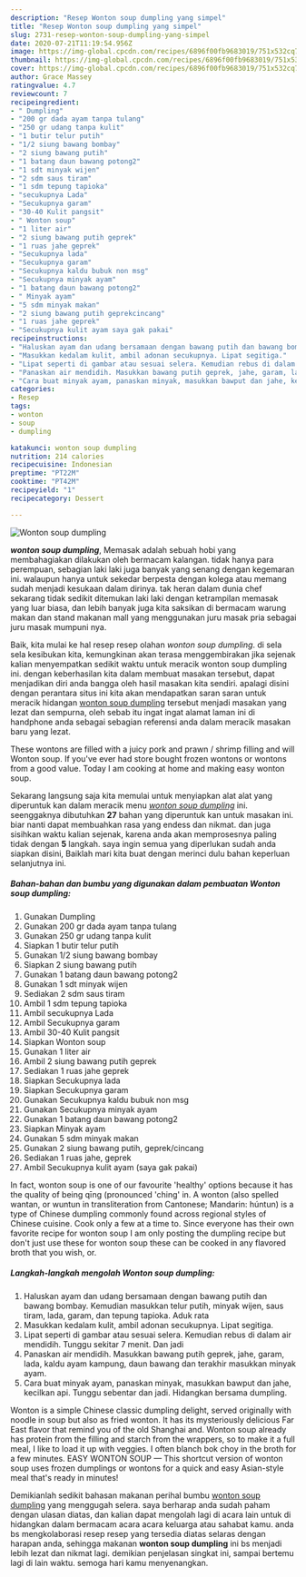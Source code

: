 ```yaml
---
description: "Resep Wonton soup dumpling yang simpel"
title: "Resep Wonton soup dumpling yang simpel"
slug: 2731-resep-wonton-soup-dumpling-yang-simpel
date: 2020-07-21T11:19:54.956Z
image: https://img-global.cpcdn.com/recipes/6896f00fb9683019/751x532cq70/wonton-soup-dumpling-foto-resep-utama.jpg
thumbnail: https://img-global.cpcdn.com/recipes/6896f00fb9683019/751x532cq70/wonton-soup-dumpling-foto-resep-utama.jpg
cover: https://img-global.cpcdn.com/recipes/6896f00fb9683019/751x532cq70/wonton-soup-dumpling-foto-resep-utama.jpg
author: Grace Massey
ratingvalue: 4.7
reviewcount: 7
recipeingredient:
- " Dumpling"
- "200 gr dada ayam tanpa tulang"
- "250 gr udang tanpa kulit"
- "1 butir telur putih"
- "1/2 siung bawang bombay"
- "2 siung bawang putih"
- "1 batang daun bawang potong2"
- "1 sdt minyak wijen"
- "2 sdm saus tiram"
- "1 sdm tepung tapioka"
- "secukupnya Lada"
- "Secukupnya garam"
- "30-40 Kulit pangsit"
- " Wonton soup"
- "1 liter air"
- "2 siung bawang putih geprek"
- "1 ruas jahe geprek"
- "Secukupnya lada"
- "Secukupnya garam"
- "Secukupnya kaldu bubuk non msg"
- "Secukupnya minyak ayam"
- "1 batang daun bawang potong2"
- " Minyak ayam"
- "5 sdm minyak makan"
- "2 siung bawang putih geprekcincang"
- "1 ruas jahe geprek"
- "Secukupnya kulit ayam saya gak pakai"
recipeinstructions:
- "Haluskan ayam dan udang bersamaan dengan bawang putih dan bawang bombay. Kemudian masukkan telur putih, minyak wijen, saus tiram, lada, garam, dan tepung tapioka. Aduk rata"
- "Masukkan kedalam kulit, ambil adonan secukupnya. Lipat segitiga."
- "Lipat seperti di gambar atau sesuai selera. Kemudian rebus di dalam air mendidih. Tunggu sekitar 7 menit. Dan jadi"
- "Panaskan air mendidih. Masukkan bawang putih geprek, jahe, garam, lada, kaldu ayam kampung, daun bawang dan terakhir masukkan minyak ayam."
- "Cara buat minyak ayam, panaskan minyak, masukkan bawput dan jahe, kecilkan api. Tunggu sebentar dan jadi. Hidangkan bersama dumpling."
categories:
- Resep
tags:
- wonton
- soup
- dumpling

katakunci: wonton soup dumpling 
nutrition: 214 calories
recipecuisine: Indonesian
preptime: "PT22M"
cooktime: "PT42M"
recipeyield: "1"
recipecategory: Dessert

---
```



![Wonton soup dumpling](https://img-global.cpcdn.com/recipes/6896f00fb9683019/751x532cq70/wonton-soup-dumpling-foto-resep-utama.jpg)

<b><i>wonton soup dumpling</i></b>, Memasak adalah sebuah hobi yang membahagiakan dilakukan oleh bermacam kalangan. tidak hanya para perempuan, sebagian laki laki juga banyak yang senang dengan kegemaran ini. walaupun hanya untuk sekedar berpesta dengan kolega atau memang sudah menjadi kesukaan dalam dirinya. tak heran dalam dunia chef sekarang tidak sedikit ditemukan laki laki dengan ketrampilan memasak yang luar biasa, dan lebih banyak juga kita saksikan di bermacam warung makan dan stand makanan mall yang menggunakan juru masak pria sebagai juru masak mumpuni nya.

Baik, kita mulai ke hal resep resep olahan <i>wonton soup dumpling</i>. di sela sela kesibukan kita, kemungkinan akan terasa menggembirakan jika sejenak kalian menyempatkan sedikit waktu untuk meracik wonton soup dumpling ini. dengan keberhasilan kita dalam membuat masakan tersebut, dapat menjadikan diri anda bangga oleh hasil masakan kita sendiri. apalagi disini dengan perantara situs ini kita akan mendapatkan saran saran untuk meracik hidangan <u>wonton soup dumpling</u> tersebut menjadi masakan yang lezat dan sempurna, oleh sebab itu ingat ingat alamat laman ini di handphone anda sebagai sebagian referensi anda dalam meracik masakan baru yang lezat.

These wontons are filled with a juicy pork and prawn / shrimp filling and will Wonton soup. If you&#39;ve ever had store bought frozen wontons or wontons from a good value. Today I am cooking at home and making easy wonton soup.


Sekarang langsung saja kita memulai untuk menyiapkan alat alat yang diperuntuk kan dalam meracik menu <u><i>wonton soup dumpling</i></u> ini. seenggaknya dibutuhkan <b>27</b> bahan yang diperuntuk kan untuk masakan ini. biar nanti dapat membuahkan rasa yang endess dan nikmat. dan juga sisihkan waktu kalian sejenak, karena anda akan memprosesnya paling tidak dengan <b>5</b> langkah. saya ingin semua yang diperlukan sudah anda siapkan disini, Baiklah mari kita buat dengan merinci dulu bahan keperluan selanjutnya ini.

<!--inarticleads1-->

##### Bahan-bahan dan bumbu yang digunakan dalam pembuatan Wonton soup dumpling:

1. Gunakan  Dumpling
1. Gunakan 200 gr dada ayam tanpa tulang
1. Gunakan 250 gr udang tanpa kulit
1. Siapkan 1 butir telur putih
1. Gunakan 1/2 siung bawang bombay
1. Siapkan 2 siung bawang putih
1. Gunakan 1 batang daun bawang potong2
1. Gunakan 1 sdt minyak wijen
1. Sediakan 2 sdm saus tiram
1. Ambil 1 sdm tepung tapioka
1. Ambil secukupnya Lada
1. Ambil Secukupnya garam
1. Ambil 30-40 Kulit pangsit
1. Siapkan  Wonton soup
1. Gunakan 1 liter air
1. Ambil 2 siung bawang putih geprek
1. Sediakan 1 ruas jahe geprek
1. Siapkan Secukupnya lada
1. Siapkan Secukupnya garam
1. Gunakan Secukupnya kaldu bubuk non msg
1. Gunakan Secukupnya minyak ayam
1. Gunakan 1 batang daun bawang potong2
1. Siapkan  Minyak ayam
1. Gunakan 5 sdm minyak makan
1. Gunakan 2 siung bawang putih, geprek/cincang
1. Sediakan 1 ruas jahe, geprek
1. Ambil Secukupnya kulit ayam (saya gak pakai)


In fact, wonton soup is one of our favourite &#39;healthy&#39; options because it has the quality of being qīng (pronounced &#39;ching&#39; in. A wonton (also spelled wantan, or wuntun in transliteration from Cantonese; Mandarin: húntun) is a type of Chinese dumpling commonly found across regional styles of Chinese cuisine. Cook only a few at a time to. Since everyone has their own favorite recipe for wonton soup I am only posting the dumpling recipe but don&#39;t just use these for wonton soup these can be cooked in any flavored broth that you wish, or. 

<!--inarticleads2-->

##### Langkah-langkah mengolah Wonton soup dumpling:

1. Haluskan ayam dan udang bersamaan dengan bawang putih dan bawang bombay. Kemudian masukkan telur putih, minyak wijen, saus tiram, lada, garam, dan tepung tapioka. Aduk rata
1. Masukkan kedalam kulit, ambil adonan secukupnya. Lipat segitiga.
1. Lipat seperti di gambar atau sesuai selera. Kemudian rebus di dalam air mendidih. Tunggu sekitar 7 menit. Dan jadi
1. Panaskan air mendidih. Masukkan bawang putih geprek, jahe, garam, lada, kaldu ayam kampung, daun bawang dan terakhir masukkan minyak ayam.
1. Cara buat minyak ayam, panaskan minyak, masukkan bawput dan jahe, kecilkan api. Tunggu sebentar dan jadi. Hidangkan bersama dumpling.


Wonton is a simple Chinese classic dumpling delight, served originally with noodle in soup but also as fried wonton. It has its mysteriously delicious Far East flavor that remind you of the old Shanghai and. Wonton soup already has protein from the filling and starch from the wrappers, so to make it a full meal, I like to load it up with veggies. I often blanch bok choy in the broth for a few minutes. EASY WONTON SOUP — This shortcut version of wonton soup uses frozen dumplings or wontons for a quick and easy Asian-style meal that&#39;s ready in minutes! 

Demikianlah sedikit bahasan makanan perihal bumbu <u>wonton soup dumpling</u> yang menggugah selera. saya berharap anda sudah paham dengan ulasan diatas, dan kalian dapat mengolah lagi di acara lain untuk di hidangkan dalam bermacam acara acara keluarga atau sahabat kamu. anda bs mengkolaborasi resep resep yang tersedia diatas selaras dengan harapan anda, sehingga makanan <b>wonton soup dumpling</b> ini bs menjadi lebih lezat dan nikmat lagi. demikian penjelasan singkat ini, sampai bertemu lagi di lain waktu. semoga hari kamu menyenangkan.
